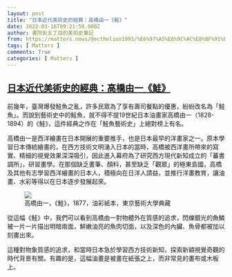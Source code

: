 ```yaml
---
layout: post
title: "日本近代美術史的經典：高橋由一《鮭》"
date: 2022-03-16T09:21:50.000Z
author: 書院街五丁目的美術史筆記
from: https://matters.news/@ecthelion1993/%E6%97%A5%E6%9C%AC%E8%BF%91%E4%BB%A3%E7%BE%8E%E8%A1%93%E5%8F%B2%E7%9A%84%E7%B6%93%E5%85%B8-%E9%AB%98%E6%A9%8B%E7%94%B1%E4%B8%80-%E9%AE%AD-bafyreif6qgcs7siphzrmujfixpren7afg7hfsduqkrqnoszgb7iezk6p4e
tags: [ Matters ]
comments: True
categories: [ Matters ]
---
```

<!--1647422510000-->
[日本近代美術史的經典：高橋由一《鮭》](https://matters.news/@ecthelion1993/%E6%97%A5%E6%9C%AC%E8%BF%91%E4%BB%A3%E7%BE%8E%E8%A1%93%E5%8F%B2%E7%9A%84%E7%B6%93%E5%85%B8-%E9%AB%98%E6%A9%8B%E7%94%B1%E4%B8%80-%E9%AE%AD-bafyreif6qgcs7siphzrmujfixpren7afg7hfsduqkrqnoszgb7iezk6p4e)
------

<div>
<p>前幾年，臺灣爆發鮭魚之亂，許多民眾為了享有壽司餐點的優惠，紛紛改名為「鮭魚」。而說到藝術史中的鮭魚，就不得不提19世紀日本油畫家高橋由一（1828-1894）的《鮭》，這件經典之作在「鮭魚藝術史」上絕對榜上有名。</p><p>高橋由一是西洋繪畫在日本開展的重要推手，也是日本最早的洋畫家之一。原本學習日本傳統繪畫的，在西方技術文明湧入日本的當時，高橋被西洋畫所帶來的寫實、精細的視覺效果深深吸引，因此進入幕府為了研究西方現代新知成立的「蕃書調所」，研習畫學。在那個缺乏畫筆、顏料，甚至缺乏「觀眾」的極東島國，高橋及其他有志學習西洋繪畫的日本人，積極向在日洋人請益，並推行洋畫教育，讓油畫、水彩等得以在日本逐步發展起來。</p><figure class="image"><img src="https://assets.matters.news/embed/b990bc42-ee63-455d-b503-396e12ce2639.jpeg" data-asset-id="b990bc42-ee63-455d-b503-396e12ce2639" referrerpolicy="no-referrer"><figcaption><span>高橋由一，《鮭》，1877，油彩紙本，東京藝術大學典藏</span></figcaption></figure><p>從這幅《鮭》中，我們可以看到高橋由一對物體外在質感的追求，閃爍銀光的魚鱗被一片一片描出明暗兩面，鮮嫩油亮的魚肉切面，以及深色的內臟、魚骨都被加以刻畫出來。</p><p>這種對物象質感的追求，和當時日本急於學習西方技術新知，探索新穎視覺奇觀的時代背景有關。有趣的是，這幅油畫是被畫在紙張之上，而非常見的畫布或木板上。</p>
</div>
